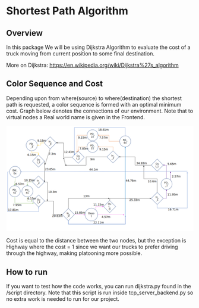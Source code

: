 # Shortest Path Algorithm

## Overview

In this package We will be using Dijkstra Algorithm to evaluate the cost of a truck moving from current position to some final destination.

More on Dijkstra: https://en.wikipedia.org/wiki/Dijkstra%27s_algorithm

## Color Sequence and Cost

Depending upon from where(source) to where(destination) the shortest path is requested, a color sequence is formed with an optimal minimum cost.
Graph below denotes the connections of our environment. 
Note that to virtual nodes a Real world name is given in the Frontend.

![](../images/Street_Graph_labeled.png)

Cost is equal to the distance between the two nodes, but the exception is Highway where the cost = 1 since we want our trucks to prefer driving through the highway, making platooning more possible.

## How to run

If you want to test how the code works, you can run dijkstra.py found in the /script directory.
Note that this script is run inside tcp_server_backend.py so no extra work is needed to run for our project.
